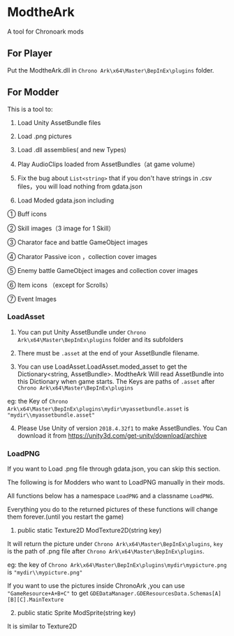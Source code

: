 # ModtheArk
A tool for Chronoark mods

## For Player

Put the ModtheArk.dll in  `Chrono Ark\x64\Master\BepInEx\plugins` folder.

## For Modder

This is a tool to:

1. Load Unity AssetBundle files

2. Load .png pictures

3. Load .dll assemblies( and new Types)

4. Play AudioClips loaded from AssetBundles（at game volume）

5. Fix the bug about `List<string>` that if you don't have strings in .csv files，you will load nothing from gdata.json

6. Load Moded gdata.json including

① Buff icons

② Skill images（3 image for 1 Skill）

③ Charator face and battle GameObject images

④ Charator Passive icon ，collection cover images

⑤ Enemy battle GameObject images and collection cover images

⑥ Item icons （except for Scrolls）

⑦ Event Images

### LoadAsset
1. You can put Unity AssetBundle under `Chrono Ark\x64\Master\BepInEx\plugins` folder and its subfolders

2. There must be `.asset`   at the end of your AssetBundle filename.

3. You can use LoadAsset.LoadAsset.moded_asset to get the Dictionary<string, AssetBundle>. ModtheArk Will read AssetBundle into this Dictionary when game starts.
The Keys are paths of `.asset` after `Chrono Ark\x64\Master\BepInEx\plugins`

eg: the Key of `Chrono Ark\x64\Master\BepInEx\plugins\mydir\myassetbundle.asset` is `"mydir\\myassetbundle.asset"`

4. Please Use Unity of version `2018.4.32f1` to make AssetBundles. You Can download it from https://unity3d.com/get-unity/download/archive

### LoadPNG
If you want to Load .png file through gdata.json, you can skip this section.

The following is for Modders who want to LoadPNG manually in their mods.

All functions below has a namespace   `LoadPNG` and a classname `LoadPNG`.

Everything you do to the returned pictures of these functions will change them forever.(until you restart the game)

1. public static Texture2D ModTexture2D(string key)

It will return the picture under `Chrono Ark\x64\Master\BepInEx\plugins`, `key` is the path of .png file after `Chrono Ark\x64\Master\BepInEx\plugins`.

eg: the key of `Chrono Ark\x64\Master\BepInEx\plugins\mydir\mypicture.png` is `"mydir\\mypicture.png"`

If you want to use the pictures inside ChronoArk ,you can use `"GameResource+A+B+C"` to get `GDEDataManager.GDEResourcesData.Schemas[A][B][C].MainTexture` 

2. public static Sprite ModSprite(string key)

It is similar to Texture2D









